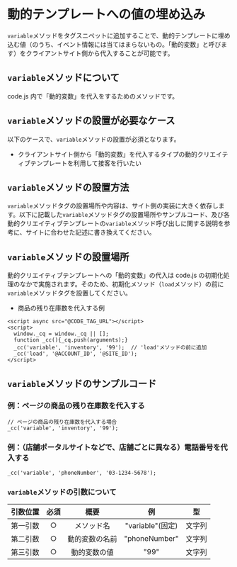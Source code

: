 # 動的テンプレートへの値の埋め込み

``variable``メソッドをタグスニペットに追加することで、動的テンプレートに埋め込む値（のうち、イベント情報には当てはまらないもの。「動的変数」と呼びます）をクライアントサイト側から代入することが可能です。

## ``variable``メソッドについて

code.js 内で「動的変数」を代入をするためのメソッドです。

## ``variable``メソッドの設置が必要なケース

以下のケースで、``variable``メソッドの設置が必須となります。

- クライアントサイト側から「動的変数」を代入するタイプの動的クリエイティブテンプレートを利用して接客を行いたい

## ``variable``メソッドの設置方法

``variable``メソッドタグの設置場所や内容は、サイト側の実装に大きく依存します。以下に記載した``variable``メソッドタグの設置場所やサンプルコード、及び各動的クリエイティブテンプレートの``variable``メソッド呼び出しに関する説明を参考に、サイトに合わせた記述に書き換えてください。

## ``variable``メソッドの設置場所

動的クリエイティブテンプレートへの「動的変数」の代入は code.js の初期化処理のなかで実施されます。そのため、初期化メソッド（``load``メソッド）の前に``variable``メソッドタグを設置してください。

- 商品の残り在庫数を代入する例

```
<script async src="@CODE_TAG_URL"></script>
<script>
  window._cq = window._cq || [];
  function _cc(){_cq.push(arguments);}
  _cc('variable', 'inventory', '99');  // 'load'メソッドの前に追加
  _cc('load', '@ACCOUNT_ID', '@SITE_ID');
</script>
```

## ``variable``メソッドのサンプルコード

### 例：ページの商品の残り在庫数を代入する

```
// ページの商品の残り在庫数を代入する場合
_cc('variable', 'inventory', '99');
```

### 例：（店舗ポータルサイトなどで、店舗ごとに異なる）電話番号を代入する

```
_cc('variable', 'phoneNumber', '03-1234-5678');
```

### ``variable``メソッドの引数について

| 引数位置 | 必須 | 概要 | 例 | 型 |
|:--------:|:--------:|:--------:|:--------:|:--------:|
| 第一引数 | ○ | メソッド名 | "variable"(固定) | 文字列 |
| 第二引数 | ○ | 動的変数の名前 | "phoneNumber" | 文字列 |
| 第三引数 | ○ | 動的変数の値 | "99" | 文字列 |
